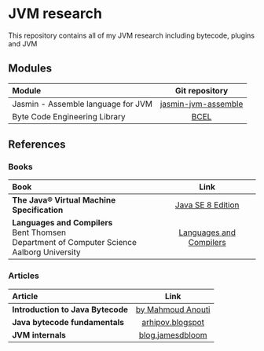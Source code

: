 # JVM research

This repository contains all of my JVM research including bytecode, plugins and JVM

## Modules

| Module | Git repository |
| :----- | :------------: |
| Jasmin - Assemble language for JVM| [jasmin-jvm-assemble](https://github.com/AppLoidx/jasmin-jvm-assemble) |
| Byte Code Engineering Library | [BCEL](https://github.com/AppLoidx/BCEL) |

## References

### Books
| Book | Link |
| :----- | :------------: |
| **The Java® Virtual Machine Specification** | [Java SE 8 Edition](https://docs.oracle.com/javase/specs/jvms/se8/html/index.html) |
| **Languages and Compilers**<BR>Bent Thomsen<br>Department of Computer Science<br>Aalborg University | [Languages and Compilers](http://people.cs.aau.dk/~bt/SPOF06/SPOF06-9-2.pdf) |

### Articles
| Article | Link |
| :----- | :------------: |
| **Introduction to Java Bytecode**| [by Mahmoud Anouti](https://dzone.com/articles/introduction-to-java-bytecode) |
| **Java bytecode fundamentals** | [arhipov.blogspot](http://arhipov.blogspot.com/2011/01/java-bytecode-fundamentals.html) |
| **JVM internals** | [blog.jamesdbloom](http://blog.jamesdbloom.com/JVMInternals.html) |

